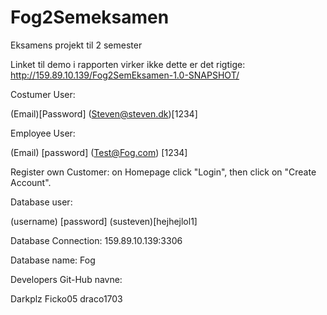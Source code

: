 # Fog2Semeksamen
Eksamens projekt til 2 semester 

Linket til demo i rapporten virker ikke dette er det rigtige:
http://159.89.10.139/Fog2SemEksamen-1.0-SNAPSHOT/

Costumer User: 

(Email)[Password]
(Steven@steven.dk)[1234]

Employee User:

(Email) [password] 
(Test@Fog.com) [1234]

Register own Customer: on Homepage click "Login", then click on "Create Account".

Database user:

(username) [password] 
(susteven)[hejhejlol1]

Database Connection: 159.89.10.139:3306

Database name: Fog

Developers Git-Hub navne:

Darkplz
Ficko05
draco1703
